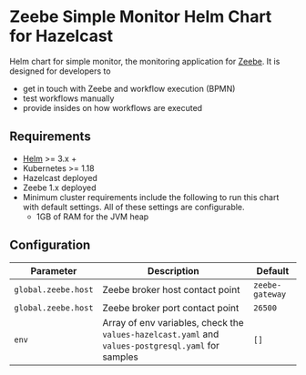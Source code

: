 # Zeebe Simple Monitor Helm Chart for Hazelcast

Helm chart for simple monitor, the monitoring application for [Zeebe](https://zeebe.io). It is designed for developers to
* get in touch with Zeebe and workflow execution (BPMN)
* test workflows manually
* provide insides on how workflows are executed 

## Requirements

* [Helm](https://helm.sh/) >= 3.x +
* Kubernetes >= 1.18
* Hazelcast deployed
* Zeebe 1.x deployed
* Minimum cluster requirements include the following to run this chart with default settings. All of these settings are configurable.
  * 1GB of RAM for the JVM heap

 ## Configuration
  | Parameter                     | Description                                                                                                                                                                                                                                                                                                                | Default                                                                                                                   |
| ----------------------------- | -------------------------------------------------------------------------------------------------------------------------------------------------------------------------------------------------------------------------------------------------------------------------------------------------------------------------- | ------------------------------------------------------------------------------------------------------------------------- |
| `global.zeebe.host`       | Zeebe broker host contact point | `zeebe-gateway` |
| `global.zeebe.host`       | Zeebe broker port contact point | `26500` |
| `env`                     | Array of env variables, check the `values-hazelcast.yaml` and `values-postgresql.yaml` for samples  | `[]` |



